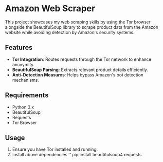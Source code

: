 # Amazon Web Scraper

This project showcases my web scraping skills by using the Tor browser alongside the BeautifulSoup library to scrape product data from the Amazon website while avoiding detection by Amazon's security systems.

## Features
- **Tor Integration**: Routes requests through the Tor network to enhance anonymity.
- **BeautifulSoup Parsing**: Extracts relevant product details efficiently.
- **Anti-Detection Measures**: Helps bypass Amazon's bot detection mechanisms.

## Requirements
- Python 3.x
- BeautifulSoup
- Requests
- Tor Browser

## Usage
1. Ensure you have Tor installed and running.
2. Install above dependencies
   ''
   pip install beautifulsoup4 requests


